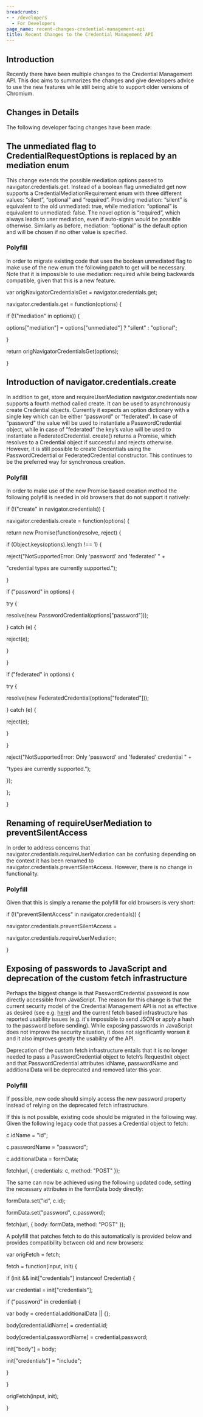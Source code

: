 ```yaml
---
breadcrumbs:
- - /developers
  - For Developers
page_name: recent-changes-credential-management-api
title: Recent Changes to the Credential Management API
---
```


## Introduction

Recently there have been multiple changes to the Credential Management API. This
doc aims to summarizes the changes and give developers advice to use the new
features while still being able to support older versions of Chromium.

## Changes in Details

The following developer facing changes have been made:

## The unmediated flag to CredentialRequestOptions is replaced by an mediation enum

This change extends the possible mediation options passed to
navigator.credentials.get. Instead of a boolean flag unmediated get now supports
a CredentialMediationRequirement enum with three different values: “silent”,
“optional” and “required”. Providing mediation: “silent” is equivalent to the
old unmediated: true, while mediation: “optional” is equivalent to unmediated:
false. The novel option is “required”, which always leads to user mediation,
even if auto-signin would be possible otherwise. Similarly as before, mediation:
“optional” is the default option and will be chosen if no other value is
specified.

### Polyfill

In order to migrate existing code that uses the boolean unmediated flag to make
use of the new enum the following patch to get will be necessary. Note that it
is impossible to use mediation: required while being backwards compatible, given
that this is a new feature.

var origNavigatorCredentialsGet = navigator.credentials.get;

navigator.credentials.get = function(options) {

if (!("mediation" in options)) {

options\["mediation"\] = options\["unmediated"\] ? "silent" : "optional";

}

return origNavigatorCredentialsGet(options);

}

## Introduction of navigator.credentials.create

In addition to get, store and requireUserMediation navigator.credentials now
supports a fourth method called create. It can be used to asynchronously create
Credential objects. Currently it expects an option dictionary with a single key
which can be either “password” or “federated”. In case of “password” the value
will be used to instantiate a PasswordCredential object, while in case of
“federated” the key’s value will be used to instantiate a FederatedCredential.
create() returns a Promise, which resolves to a Credential object if successful
and rejects otherwise. However, it is still possible to create Credentials using
the PasswordCredential or FederatedCredential constructor. This continues to be
the preferred way for synchronous creation.

### Polyfill

In order to make use of the new Promise based creation method the following
polyfill is needed in old browsers that do not support it natively:

if (!("create" in navigator.credentials)) {

navigator.credentials.create = function(options) {

return new Promise(function(resolve, reject) {

if (Object.keys(options).length !== 1) {

reject("NotSupportedError: Only 'password' and 'federated' " +

"credential types are currently supported.");

}

if ("password" in options) {

try {

resolve(new PasswordCredential(options\["password"\]));

} catch (e) {

reject(e);

}

}

if ("federated" in options) {

try {

resolve(new FederatedCredential(options\["federated"\]));

} catch (e) {

reject(e);

}

}

reject("NotSupportedError: Only 'password' and 'federated' credential " +

"types are currently supported.");

});

};

}

## Renaming of requireUserMediation to preventSilentAccess

In order to address concerns that navigator.credentials.requireUserMediation can
be confusing depending on the context it has been renamed to
navigator.credentials.preventSilentAccess. However, there is no change in
functionality.

### Polyfill

Given that this is simply a rename the polyfill for old browsers is very short:

if (!("preventSilentAccess" in navigator.credentials)) {

navigator.credentials.preventSilentAccess =

navigator.credentials.requireUserMediation;

}

## Exposing of passwords to JavaScript and deprecation of the custom fetch infrastructure

Perhaps the biggest change is that PasswordCredential.password is now directly
accessible from JavaScript. The reason for this change is that the current
security model of the Credential Management API is not as effective as desired
(see e.g.
[here](https://github.com/w3c/webappsec-credential-management/issues/58)) and
the current fetch based infrastructure has reported usability issues (e.g. it's
impossible to send JSON or apply a hash to the password before sending). While
exposing passwords in JavaScript does not improve the security situation, it
does not significantly worsen it and it also improves greatly the usability of
the API.

Deprecation of the custom fetch infrastructure entails that it is no longer
needed to pass a PasswordCredential object to fetch’s RequestInit object and
that PasswordCredential attributes idName, passwordName and additionalData will
be deprecated and removed later this year.

### Polyfill

If possible, new code should simply access the new password property instead of
relying on the deprecated fetch infrastructure.

If this is not possible, existing code should be migrated in the following way.
Given the following legacy code that passes a Credential object to fetch:

c.idName = "id";

c.passwordName = "password";

c.additionalData = formData;

fetch(url, { credentials: c, method: "POST" });

The same can now be achieved using the following updated code, setting the
necessary attributes in the formData body directly:

formData.set("id", c.id);

formData.set("password", c.password);

fetch(url, { body: formData, method: "POST" });

A polyfill that patches fetch to do this automatically is provided below and
provides compatibility between old and new browsers:

var origFetch = fetch;

fetch = function(input, init) {

if (init && init\["credentials"\] instanceof Credential) {

var credential = init\["credentials"\];

if ("password" in credential) {

var body = credential.additionalData || {};

body\[credential.idName\] = credential.id;

body\[credential.passwordName\] = credential.password;

init\["body"\] = body;

init\["credentials"\] = "include";

}

}

origFetch(input, init);

}